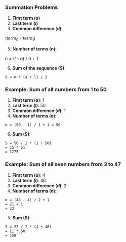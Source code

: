 ### Summation Problems

1. **First term (_a_)**
2. **Last term (_l_)**
3. **Common difference (_d_)**: 

  (term<sub>0</sub> - term<sub>1</sub>)
  
5. **Number of terms (n)**:
   
  _n_ = (_l_ - _a_) / _d_ + 1

6. **Sum of the sequence (S)**:

```S = n * (a + l) / 2```

### Example: Sum of all numbers from 1 to 50

1. **First term (_a_)**: 1
2. **Last term (_l_)**: 50
3. **Common difference (_d_)**: 1
4. **Number of terms (_n_)**:

```n = (50 - 1) / 1 + 1 = 50```

6. **Sum (S)**:

```
S = 50 / 2 * (1 + 50) 
= 25 * 51
= 1275
```

### Example: Sum of all even numbers from 3 to 47

1. **First term (_a_)**: 4
2. **Last term (_l_)**: 46
3. **Common difference (_d_)**: 2
4. **Number of terms (_n_)**:

```
n = (46 - 4) / 2 + 1
= 21 + 1
= 22
```

5. **Sum (S)**:

```
S = 22 / 2 * (4 + 46)
= 11 * 50
= 550```

